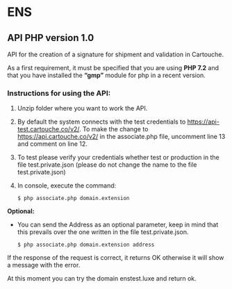 # ENS
## API PHP version 1.0  
  
API for the creation of a signature for shipment and validation in Cartouche.
>

As a first requirement, it must be specified that you are using __PHP 7.2__ and that you have installed the __“gmp”__ module for php in a recent version.

### __Instructions for using the API:__

1. Unzip folder where you want to work the API.

2. By default the system connects with the test credentials to https://api-test.cartouche.co/v2/. To make the change to https://api.cartouche.co/v2/ in the associate.php file, uncomment line 13 and comment on line 12.

3. To test please verify your credentials whether test or production in the file test.private.json (please do not change the name to the file test.private.json)

4. In console, execute the command:
	
	```
	$ php associate.php domain.extension
	```
>

__Optional:__

- You can send the Address as an optional parameter, keep in mind that this prevails over the one written in the file test.private.json.

	`$ php associate.php domain.extension address`

>

If the response of the request is correct, it returns OK otherwise it will show a message with the error.

At this moment you can try the domain enstest.luxe and return ok.
